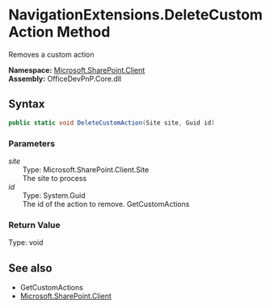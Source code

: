 # NavigationExtensions.DeleteCustomAction Method  
Removes a custom action  

**Namespace:** [Microsoft.SharePoint.Client](Microsoft.SharePoint.Client.md)  
**Assembly:** OfficeDevPnP.Core.dll  
## Syntax
```C#
public static void DeleteCustomAction(Site site, Guid id)
```
### Parameters
*site*  
&emsp;&emsp;Type: Microsoft.SharePoint.Client.Site  
&emsp;&emsp;The site to process  
*id*  
&emsp;&emsp;Type: System.Guid  
&emsp;&emsp;The id of the action to remove. GetCustomActions  
### Return Value
Type: void  

## See also
- GetCustomActions
- [Microsoft.SharePoint.Client](Microsoft.SharePoint.Client.md)
